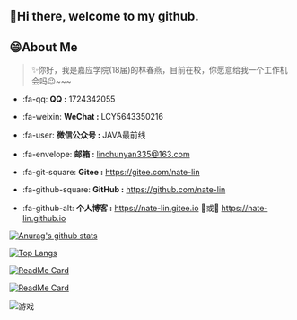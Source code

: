 ## 👋Hi there, welcome to my github.


## 😄About Me


> ✨你好，我是嘉应学院(18届)的林春燕，目前在校，你愿意给我一个工作机会吗😉~~~

- :fa-qq:    **QQ :**  1724342055  

- :fa-weixin:    **WeChat :**  LCY5643350216

- :fa-user:    **微信公众号 :**  JAVA最前线

- :fa-envelope:    **邮箱 :**  linchunyan335@163.com

- :fa-git-square:    **Gitee :**  https://gitee.com/nate-lin

- :fa-github-square:    **GitHub :**  https://github.com/nate-lin

- :fa-github-alt:    **个人博客 :**  https://nate-lin.gitee.io 💛或💛 https://nate-lin.github.io


[![Anurag's github stats](https://github-readme-stats.vercel.app/api?username=nate-lin&show_icons=true&theme=shades-of-purple)](https://github.com/nate-lin/github-readme-stats)

[![Top Langs](https://github-readme-stats.vercel.app/api/top-langs/?username=nate-lin&layout=compact)](https://github.com/nate-lin/github-readme-stats)

[![ReadMe Card](https://github-readme-stats.vercel.app/api/pin/?username=nate-lin&repo=yilia-plus&show_icons=true&theme=shades-of-purple)](https://github.com/nate-lin/yilia-plus)

[![ReadMe Card](https://github-readme-stats.vercel.app/api/pin/?username=nate-lin&repo=hexo-theme-3-hexo&show_icons=true&theme=shades-of-purple)](https://github.com/nate-lin/hexo-theme-3-hexo)

![游戏](https://blog-lin1.oss-cn-shenzhen.aliyuncs.com/img/游戏.gif)
